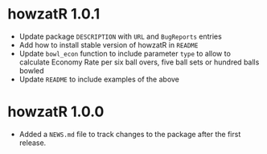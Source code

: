 # howzatR 1.0.1

* Update package `DESCRIPTION` with `URL` and `BugReports` entries
* Add how to install stable version of howzatR in `README` 
* Update `bowl_econ` function to include parameter `type` to allow to calculate Economy Rate per six ball overs, five ball sets or hundred balls bowled
* Update `README` to include examples of the above

# howzatR 1.0.0

* Added a `NEWS.md` file to track changes to the package after the first release.
